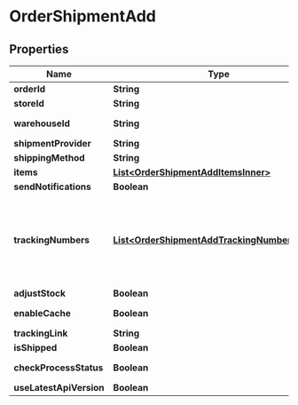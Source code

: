 

# OrderShipmentAdd

## Properties

Name | Type | Description | Notes
------------ | ------------- | ------------- | -------------
**orderId** | **String** | Defines the order for which the shipment will be created |  [optional]
**storeId** | **String** | Store Id |  [optional]
**warehouseId** | **String** | This parameter is used for selecting a warehouse where you need to set/modify a product quantity. |  [optional]
**shipmentProvider** | **String** | Defines company name that provide tracking of shipment |  [optional]
**shippingMethod** | **String** | Define shipping method |  [optional]
**items** | [**List&lt;OrderShipmentAddItemsInner&gt;**](OrderShipmentAddItemsInner.md) | Defines items in the order that will be shipped |  [optional]
**sendNotifications** | **Boolean** | Send notifications to customer after shipment was created |  [optional]
**trackingNumbers** | [**List&lt;OrderShipmentAddTrackingNumbersInner&gt;**](OrderShipmentAddTrackingNumbersInner.md) | Defines shipment&#39;s tracking numbers that have to be added&lt;/br&gt; How set tracking numbers to appropriate carrier:&lt;ul&gt;&lt;li&gt;tracking_numbers[]&#x3D;a2c.demo1,a2c.demo2 - set default carrier&lt;/li&gt;&lt;li&gt;tracking_numbers[&lt;b&gt;carrier_id&lt;/b&gt;]&#x3D;a2c.demo - set appropriate carrier&lt;/li&gt;&lt;/ul&gt;To get the list of carriers IDs that are available in your store, use the &lt;a href &#x3D; \&quot;https://api2cart.com/docs/#/cart/CartInfo\&quot;&gt;cart.info&lt;/a &gt; method |  [optional]
**adjustStock** | **Boolean** | This parameter is used for adjust stock. |  [optional]
**enableCache** | **Boolean** | If the value is &#39;true&#39; and order exist in our cache, we will use order.info from cache to prepare shipment items. |  [optional]
**trackingLink** | **String** | Defines custom tracking link |  [optional]
**isShipped** | **Boolean** | Defines shipment&#39;s status |  [optional]
**checkProcessStatus** | **Boolean** | Disable or enable check process status. Please note that the response will be slower due to additional requests to the store. |  [optional]
**useLatestApiVersion** | **Boolean** | Use the latest platform API version |  [optional]




